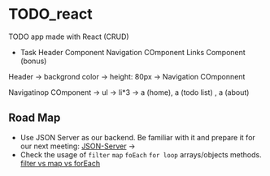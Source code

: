 # TODO_react

TODO app made with React (CRUD)

- Task
Header Component
Navigation COmponent
Links Component (bonus)

Header -> backgrond color -> height: 80px -> Navigation COmponnent

Navigatinop COmponent -> ul -> li*3 -> a (home), a (todo list) , a (about)

## Road Map

- Use JSON Server as our backend. Be familiar with it and prepare it for our next meeting: [JSON-Server](https://github.com/typicode/json-server) -> 
- Check the usage of `filter` `map` `foEach` `for loop` arrays/objects methods. [filter vs map vs forEach](https://www.codementor.io/@ogwurujohnson/foreach-map-filter-what-s-the-difference-jgvyy01ai)
